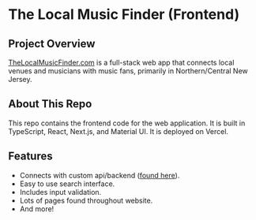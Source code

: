 # The Local Music Finder (Frontend)

## Project Overview
[TheLocalMusicFinder.com](https://www.thelocalmusicfinder.com/) is a full-stack web app that connects local venues and musicians with music fans, primarily in Northern/Central New Jersey.

## About This Repo
This repo contains the frontend code for the web application. It is built in TypeScript, React, Next.js, and Material UI. It is deployed on Vercel.

## Features
- Connects with custom api/backend ([found here](https://github.com/jpraissman/local-music-finder-backend)).
- Easy to use search interface.
- Includes input validation.
- Lots of pages found throughout website.
- And more!

